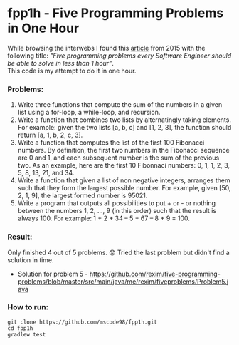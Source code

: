 # fpp1h - Five Programming Problems in One Hour

While browsing the interwebs I found
this [article](https://linepole.wordpress.com/2015/06/02/five-programming-problems-every-software-engineer-should-be-able-to-solve-in-less-than-1-hour/)
from 2015 with the following title: _"Five programming problems every Software Engineer should be able to solve in less
than 1 hour"_. <br>
This code is my attempt to do it in one hour.

### Problems:

1. Write three functions that compute the sum of the numbers in a given list using a for-loop, a while-loop, and
   recursion.
2. Write a function that combines two lists by alternatingly taking elements. For example: given the two lists [a, b, c]
   and [1, 2, 3], the function should return [a, 1, b, 2, c, 3].
3. Write a function that computes the list of the first 100 Fibonacci numbers. By definition, the first two numbers in
   the Fibonacci sequence are 0 and 1, and each subsequent number is the sum of the previous two. As an example, here
   are the first 10 Fibonnaci numbers: 0, 1, 1, 2, 3, 5, 8, 13, 21, and 34.
4. Write a function that given a list of non negative integers, arranges them such that they form the largest possible
   number. For example, given [50, 2, 1, 9], the largest formed number is 95021.
5. Write a program that outputs all possibilities to put + or - or nothing between the numbers 1, 2, …, 9 (in this
   order) such that the result is always 100. For example: 1 + 2 + 34 – 5 + 67 – 8 + 9 = 100.

### Result:

Only finished 4 out of 5 problems. :worried:
Tried the last problem but didn't find a solution in time.

- Solution for problem 5 - https://github.com/rexim/five-programming-problems/blob/master/src/main/java/me/rexim/fiveproblems/Problem5.java

### How to run:

```shell
git clone https://github.com/mscode98/fpp1h.git
cd fpp1h
gradlew test
```
